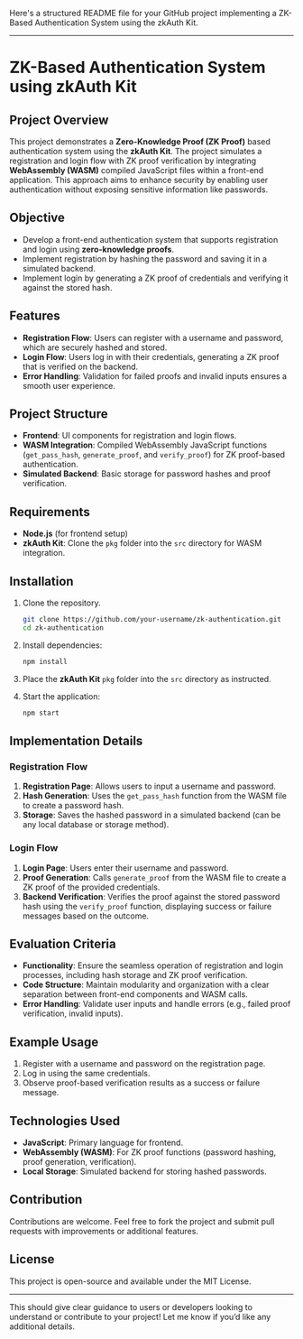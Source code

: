 Here's a structured README file for your GitHub project implementing a ZK-Based Authentication System using the zkAuth Kit.

---

# ZK-Based Authentication System using zkAuth Kit

## Project Overview

This project demonstrates a **Zero-Knowledge Proof (ZK Proof)** based authentication system using the **zkAuth Kit**. The project simulates a registration and login flow with ZK proof verification by integrating **WebAssembly (WASM)** compiled JavaScript files within a front-end application. This approach aims to enhance security by enabling user authentication without exposing sensitive information like passwords.

## Objective

- Develop a front-end authentication system that supports registration and login using **zero-knowledge proofs**.
- Implement registration by hashing the password and saving it in a simulated backend.
- Implement login by generating a ZK proof of credentials and verifying it against the stored hash.

## Features

- **Registration Flow**: Users can register with a username and password, which are securely hashed and stored.
- **Login Flow**: Users log in with their credentials, generating a ZK proof that is verified on the backend.
- **Error Handling**: Validation for failed proofs and invalid inputs ensures a smooth user experience.

## Project Structure

- **Frontend**: UI components for registration and login flows.
- **WASM Integration**: Compiled WebAssembly JavaScript functions (`get_pass_hash`, `generate_proof`, and `verify_proof`) for ZK proof-based authentication.
- **Simulated Backend**: Basic storage for password hashes and proof verification.

## Requirements

- **Node.js** (for frontend setup)
- **zkAuth Kit**: Clone the `pkg` folder into the `src` directory for WASM integration.

## Installation

1. Clone the repository.
   ```bash
   git clone https://github.com/your-username/zk-authentication.git
   cd zk-authentication
   ```

2. Install dependencies:
   ```bash
   npm install
   ```

3. Place the **zkAuth Kit** `pkg` folder into the `src` directory as instructed.

4. Start the application:
   ```bash
   npm start
   ```

## Implementation Details

### Registration Flow

1. **Registration Page**: Allows users to input a username and password.
2. **Hash Generation**: Uses the `get_pass_hash` function from the WASM file to create a password hash.
3. **Storage**: Saves the hashed password in a simulated backend (can be any local database or storage method).

### Login Flow

1. **Login Page**: Users enter their username and password.
2. **Proof Generation**: Calls `generate_proof` from the WASM file to create a ZK proof of the provided credentials.
3. **Backend Verification**: Verifies the proof against the stored password hash using the `verify_proof` function, displaying success or failure messages based on the outcome.

## Evaluation Criteria

- **Functionality**: Ensure the seamless operation of registration and login processes, including hash storage and ZK proof verification.
- **Code Structure**: Maintain modularity and organization with a clear separation between front-end components and WASM calls.
- **Error Handling**: Validate user inputs and handle errors (e.g., failed proof verification, invalid inputs).

## Example Usage

1. Register with a username and password on the registration page.
2. Log in using the same credentials.
3. Observe proof-based verification results as a success or failure message.

## Technologies Used

- **JavaScript**: Primary language for frontend.
- **WebAssembly (WASM)**: For ZK proof functions (password hashing, proof generation, verification).
- **Local Storage**: Simulated backend for storing hashed passwords.

## Contribution

Contributions are welcome. Feel free to fork the project and submit pull requests with improvements or additional features.

## License

This project is open-source and available under the MIT License.

---

This should give clear guidance to users or developers looking to understand or contribute to your project! Let me know if you’d like any additional details.
